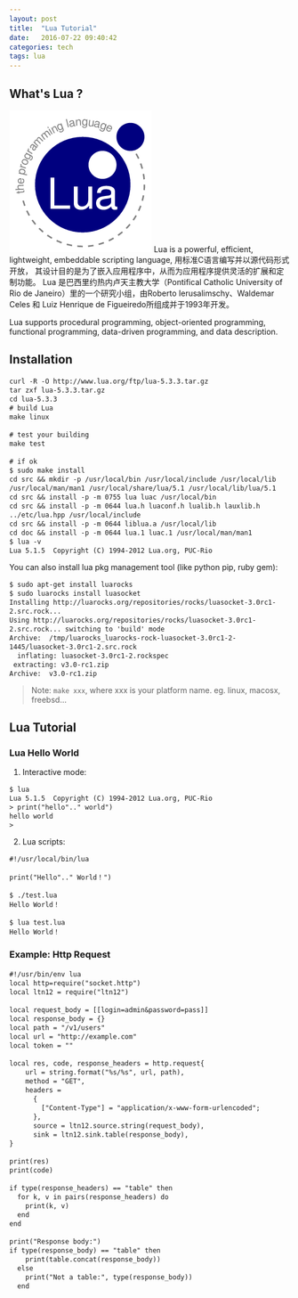 ```yaml
---
layout: post
title:  "Lua Tutorial"
date:   2016-07-22 09:40:42
categories: tech
tags: lua
---
```


## What's Lua ?

![](../../img/lua.gif)
Lua is a powerful, efficient, lightweight, embeddable scripting language, 用标准C语言编写并以源代码形式开放， 其设计目的是为了嵌入应用程序中，从而为应用程序提供灵活的扩展和定制功能。
Lua 是巴西里约热内卢天主教大学（Pontifical Catholic University of Rio de Janeiro）里的一个研究小组，由Roberto Ierusalimschy、Waldemar Celes 和 Luiz Henrique de Figueiredo所组成并于1993年开发。 

Lua supports procedural programming, object-oriented programming, functional programming, data-driven programming, and data description.

## Installation

```
curl -R -O http://www.lua.org/ftp/lua-5.3.3.tar.gz
tar zxf lua-5.3.3.tar.gz
cd lua-5.3.3
# build Lua
make linux

# test your building
make test

# if ok
$ sudo make install
cd src && mkdir -p /usr/local/bin /usr/local/include /usr/local/lib /usr/local/man/man1 /usr/local/share/lua/5.1 /usr/local/lib/lua/5.1
cd src && install -p -m 0755 lua luac /usr/local/bin
cd src && install -p -m 0644 lua.h luaconf.h lualib.h lauxlib.h ../etc/lua.hpp /usr/local/include
cd src && install -p -m 0644 liblua.a /usr/local/lib
cd doc && install -p -m 0644 lua.1 luac.1 /usr/local/man/man1
$ lua -v
Lua 5.1.5  Copyright (C) 1994-2012 Lua.org, PUC-Rio
```

You can also install lua pkg management tool (like python pip, ruby gem):

```
$ sudo apt-get install luarocks
$ sudo luarocks install luasocket
Installing http://luarocks.org/repositories/rocks/luasocket-3.0rc1-2.src.rock...
Using http://luarocks.org/repositories/rocks/luasocket-3.0rc1-2.src.rock... switching to 'build' mode
Archive:  /tmp/luarocks_luarocks-rock-luasocket-3.0rc1-2-1445/luasocket-3.0rc1-2.src.rock
  inflating: luasocket-3.0rc1-2.rockspec  
 extracting: v3.0-rc1.zip            
Archive:  v3.0-rc1.zip
```

> Note: `make xxx`, where xxx is your platform name. eg. linux, macosx, freebsd...


## Lua Tutorial

### Lua Hello World

1. Interactive mode:

```
$ lua
Lua 5.1.5  Copyright (C) 1994-2012 Lua.org, PUC-Rio
> print("hello".." world")
hello world
>
```

2. Lua scripts:

```
#!/usr/local/bin/lua

print("Hello".." World！")

$ ./test.lua 
Hello World！

$ lua test.lua 
Hello World！
```

### Example: Http Request

```
#!/usr/bin/env lua
local http=require("socket.http")
local ltn12 = require("ltn12")

local request_body = [[login=admin&password=pass]]
local response_body = {}
local path = "/v1/users"
local url = "http://example.com"
local token = ""

local res, code, response_headers = http.request{
	url = string.format("%s/%s", url, path),
	method = "GET",
	headers =
	  {
	  	["Content-Type"] = "application/x-www-form-urlencoded";
	  },
	  source = ltn12.source.string(request_body),
	  sink = ltn12.sink.table(response_body),
}

print(res)
print(code)

if type(response_headers) == "table" then
  for k, v in pairs(response_headers) do
    print(k, v)
  end
end

print("Response body:")
if type(response_body) == "table" then
    print(table.concat(response_body))
  else
    print("Not a table:", type(response_body))
  end
```